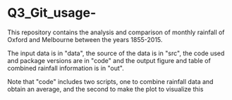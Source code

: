 # Q3_Git_usage-

This repository contains the analysis and comparison of monthly rainfall of Oxford and Melbourne between the years 1855-2015.

The input data is in "data", the source of the data is in "src", the code used and package versions are in "code" and the 
output figure and table of combined rainfall information is in "out". 

Note that "code" includes two scripts, one to combine rainfall data and obtain an average, and the second to make the plot to visualize this 

